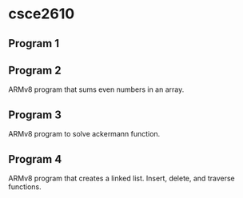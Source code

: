 # csce2610

## Program 1

## Program 2
ARMv8 program that sums even numbers in an array.

## Program 3
ARMv8 program to solve ackermann function.

## Program 4
ARMv8 program that creates a linked list. Insert, delete, and traverse functions.
